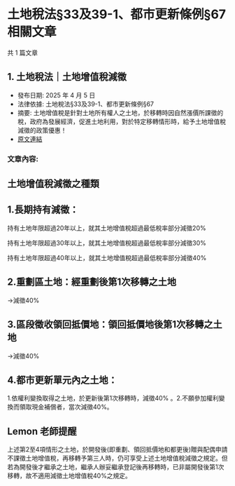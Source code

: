 # 土地稅法§33及39-1、都市更新條例§67 相關文章

共 1 篇文章

## 1. 土地稅法｜土地增值稅減徵

- 發布日期: 2025 年 4 月 5 日
- 法律依據: 土地稅法§33及39-1、都市更新條例§67
- 摘要: 土地增值稅是針對土地所有權人之土地，於移轉時因自然漲價所課徵的稅，政府為發展經濟，促進土地利用，對於特定移轉情形時，給予土地增值稅減徵的政策優惠！
- [原文連結](https://www.jasper-realestate.com/%e5%9c%9f%e5%9c%b0%e7%a8%85%e6%b3%95%e5%9c%9f%e5%9c%b0%e5%a2%9e%e5%80%bc%e7%a8%85_%e6%b8%9b%e5%be%b5/)

### 文章內容:

## 土地增值稅減徵之種類

## 1.長期持有減徵：

持有土地年限超過20年以上，就其土地增值稅超過最低稅率部分減徵20%

持有土地年限超過30年以上，就其土地增值稅超過最低稅率部分減徵30%

持有土地年限超過40年以上，就其土地增值稅超過最低稅率部分減徵40%

## 2.重劃區土地：經重劃後第1次移轉之土地

→減徵40%

## 3.區段徵收領回抵價地：領回抵價地後第1次移轉之土地

→減徵40%

## 4.都市更新單元內之土地：

1.依權利變換取得之土地，於更新後第1次移轉時，減徵40% 。2.不願參加權利變換而領取現金補償者，當次減徵40%。

## Lemon 老師提醒

上述第2至4項情形之土地，於開發後(即重劃、領回抵價地和都更後)贈與配偶申請不課徵土地增值稅，再移轉予第三人時，仍可享受上述土地增值稅減徵之規定。但若為開發後才繼承之土地，繼承人辦妥繼承登記後再移轉時，已非屬開發後第1次移轉，故不適用減徵土地增值稅40%之規定。